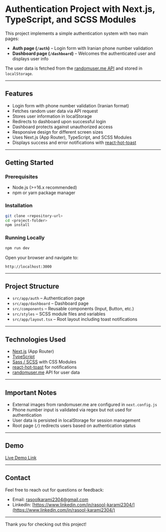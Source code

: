 
# Authentication Project with Next.js, TypeScript, and SCSS Modules

This project implements a simple authentication system with two main pages:

- **Auth page (`/auth`)** – Login form with Iranian phone number validation  
- **Dashboard page (`/dashboard`)** – Welcomes the authenticated user and displays user info

The user data is fetched from the [randomuser.me API](https://randomuser.me) and stored in `localStorage`.

---

## Features

- Login form with phone number validation (Iranian format)  
- Fetches random user data via API request  
- Stores user information in localStorage  
- Redirects to dashboard upon successful login  
- Dashboard protects against unauthorized access  
- Responsive design for different screen sizes  
- Uses Next.js (App Router), TypeScript, and SCSS Modules  
- Displays success and error notifications with [react-hot-toast](https://react-hot-toast.com)

---

## Getting Started

### Prerequisites

- Node.js (>=16.x recommended)  
- npm or yarn package manager

### Installation

```bash
git clone <repository-url>
cd <project-folder>
npm install
````

### Running Locally

```bash
npm run dev
```

Open your browser and navigate to:

```
http://localhost:3000
```

---

## Project Structure

* `src/app/auth` – Authentication page
* `src/app/dashboard` – Dashboard page
* `src/components` – Reusable components (Input, Button, etc.)
* `src/styles` – SCSS module files and variables
* `src/app/layout.tsx` – Root layout including toast notifications

---

## Technologies Used

* [Next.js](https://nextjs.org) (App Router)
* [TypeScript](https://www.typescriptlang.org)
* [Sass / SCSS](https://sass-lang.com) with CSS Modules
* [react-hot-toast](https://react-hot-toast.com) for notifications
* [randomuser.me](https://randomuser.me) API for user data

---

## Important Notes

* External images from randomuser.me are configured in `next.config.js`
* Phone number input is validated via regex but not used for authentication
* User data is persisted in localStorage for session management
* Root page (`/`) redirects users based on authentication status

---

## Demo

[Live Demo Link](https://next-auth-two-ebon.vercel.app/)

---

## Contact

Feel free to reach out for questions or feedback:

* Email: [rasoolkarami2304@gmail.com](mailto:rasoolkarami2304@gmail.com)
* LinkedIn: [https://www.linkedin.com/in/rasool-karami2304/](https://www.linkedin.com/in/rasool-karami2304/)

---

Thank you for checking out this project!
